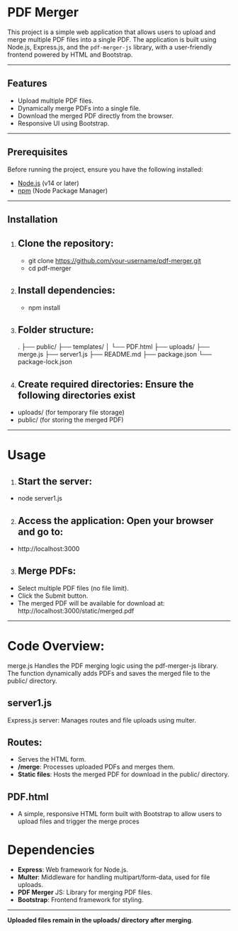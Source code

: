 # PDF Merger

This project is a simple web application that allows users to upload and merge multiple PDF files into a single PDF. The application is built using Node.js, Express.js, and the `pdf-merger-js` library, with a user-friendly frontend powered by HTML and Bootstrap.

---

## Features
- Upload multiple PDF files.
- Dynamically merge PDFs into a single file.
- Download the merged PDF directly from the browser.
- Responsive UI using Bootstrap.

---

## Prerequisites
Before running the project, ensure you have the following installed:
- [Node.js](https://nodejs.org/) (v14 or later)
- [npm](https://www.npmjs.com/) (Node Package Manager)

---

## Installation

1. ## Clone the repository:

   * git clone https://github.com/your-username/pdf-merger.git
   * cd pdf-merger

2. ## Install dependencies:
   * npm install
  
3. ## Folder structure:
   .
├── public/
├── templates/
│   └── PDF.html
├── uploads/
├── merge.js
├── server1.js
├── README.md
├── package.json
└── package-lock.json

4. ## Create required directories: Ensure the following directories exist

  * uploads/ (for temporary file storage)
  * public/ (for storing the merged PDF)

---

# Usage

1. ## Start the server:
  * node server1.js

2. ## Access the application: Open your browser and go to:

* http://localhost:3000
  
3. ## Merge PDFs: 

* Select multiple PDF files (no file limit).
* Click the Submit button.
* The merged PDF will be available for download at: 
  http://localhost:3000/static/merged.pdf

---

# Code Overview:

merge.js
Handles the PDF merging logic using the pdf-merger-js library. The function dynamically adds PDFs and saves the merged file to the public/ directory.

## server1.js
Express.js server: Manages routes and file uploads using multer.
## Routes:
- Serves the HTML form.
- **/merge**: Processes uploaded PDFs and merges them.
- **Static files**: Hosts the merged PDF for download in the public/ directory.
## PDF.html
- A simple, responsive HTML form built with Bootstrap to allow users to upload files and trigger the merge proces
  
# Dependencies
- **Express**: Web framework for Node.js.
- **Multer**: Middleware for handling multipart/form-data, used for file uploads.
- **PDF Merger** JS: Library for merging PDF files.
- **Bootstrap**: Frontend framework for styling.

---
  
**Uploaded files remain in the uploads/ directory after merging**.